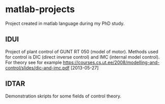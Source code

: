 matlab-projects
===============

Project created in matlab language during my PhD study.

IDUI
-----
Project of plant control of GUNT RT 050 (model of motor). Methods used for control is DIC (direct inverse control) 
and IMC (internal model control). 
For theory see for example https://courses.cs.ut.ee/2008/modelling-and-control/slides/dic-and-imc.pdf [2013-05-27]


IDTAR
-----
Demonstration skripts for some fields of control theory.
